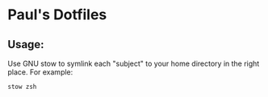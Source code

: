 
# Paul's Dotfiles

## Usage:

Use GNU stow to symlink each "subject" to your home directory in the right place. For example:

```sh
stow zsh
```




